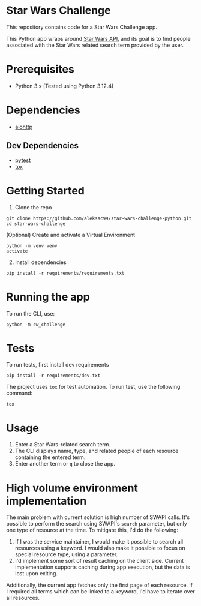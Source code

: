 # Star Wars Challenge

This repository contains code for a Star Wars Challenge app.

This Python app wraps around [Star Wars API](https://swapi.dev/), and its goal is to find people associated with the Star Wars related search term provided by the user.

# Prerequisites

* Python 3.x (Tested using Python 3.12.4)

# Dependencies

* [aiohttp](https://docs.aiohttp.org/en/stable/)

## Dev Dependencies

* [pytest](https://docs.pytest.org/en/stable/)
* [tox](https://tox.wiki/en/4.23.2/)

# Getting Started

1. Clone the repo

```shell
git clone https://github.com/aleksac99/star-wars-challenge-python.git
cd star-wars-challenge
```

(Optional) Create and activate a Virtual Environment

```shell
python -m venv venv
activate
```

2. Install dependencies

```shell
pip install -r requirements/requirements.txt
```

# Running the app

To run the CLI, use:

```shell
python -m sw_challenge
```

# Tests

To run tests, first install dev requirements

```shell
pip install -r requirements/dev.txt
```

The project uses `tox` for test automation. To run test, use the following command:

```shell
tox
```

# Usage

1. Enter a Star Wars-related search term.
2. The CLI displays name, type, and related people of each resource containing the entered term.
3. Enter another term or `q` to close the app.

# High volume environment implementation

The main problem with current solution is high number of SWAPI calls. It's possible to perform the search using SWAPI's `search` parameter, but only one type of resource at the time. To mitigate this, I'd do the following:

1. If I was the service maintainer, I would make it possible to search all resources using a keyword. I would also make it possible to focus on special resource type, using a parameter.
2. I'd implement some sort of result caching on the client side. Current implementation supports caching during app execution, but the data is lost upon exiting.

Additionally, the current app fetches only the first page of each resource. If I required all terms which can be linked to a keyword, I'd have to iterate over all resources.